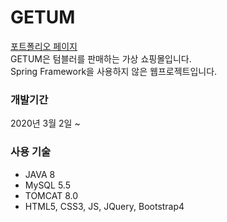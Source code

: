 # GETUM
[포트폴리오 페이지](http://112.147.60.217)   
GETUM은 텀블러를 판매하는 가상 쇼핑몰입니다.   
Spring Framework을 사용하지 않은 웹프로젝트입니다.   

### 개발기간
2020년 3월 2일 ~

### 사용 기술
* JAVA 8
* MySQL 5.5
* TOMCAT 8.0
* HTML5, CSS3, JS, JQuery, Bootstrap4
